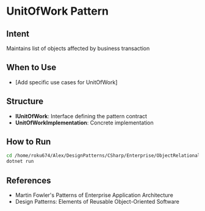 # UnitOfWork Pattern

## Intent
Maintains list of objects affected by business transaction

## When to Use
- [Add specific use cases for UnitOfWork]

## Structure
- **IUnitOfWork**: Interface defining the pattern contract
- **UnitOfWorkImplementation**: Concrete implementation

## How to Run
```bash
cd /home/roku674/Alex/DesignPatterns/CSharp/Enterprise/ObjectRelational/UnitOfWork
dotnet run
```

## References
- Martin Fowler's Patterns of Enterprise Application Architecture
- Design Patterns: Elements of Reusable Object-Oriented Software
